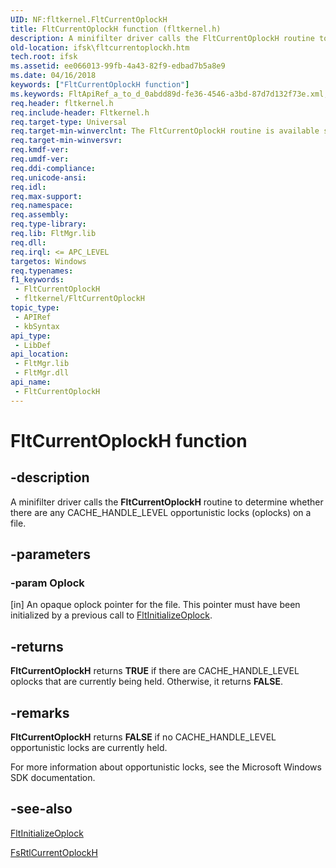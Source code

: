 ```yaml
---
UID: NF:fltkernel.FltCurrentOplockH
title: FltCurrentOplockH function (fltkernel.h)
description: A minifilter driver calls the FltCurrentOplockH routine to determine whether there are any CACHE_HANDLE_LEVEL opportunistic locks (oplocks) on a file.
old-location: ifsk\fltcurrentoplockh.htm
tech.root: ifsk
ms.assetid: ee066013-99fb-4a43-82f9-edbad7b5a8e9
ms.date: 04/16/2018
keywords: ["FltCurrentOplockH function"]
ms.keywords: FltApiRef_a_to_d_0abdd89d-fe36-4546-a3bd-87d7d132f73e.xml, FltCurrentOplockH, FltCurrentOplockH routine [Installable File System Drivers], fltkernel/FltCurrentOplockH, ifsk.fltcurrentoplockh
req.header: fltkernel.h
req.include-header: Fltkernel.h
req.target-type: Universal
req.target-min-winverclnt: The FltCurrentOplockH routine is available starting with Windows 7.
req.target-min-winversvr: 
req.kmdf-ver: 
req.umdf-ver: 
req.ddi-compliance: 
req.unicode-ansi: 
req.idl: 
req.max-support: 
req.namespace: 
req.assembly: 
req.type-library: 
req.lib: FltMgr.lib
req.dll: 
req.irql: <= APC_LEVEL
targetos: Windows
req.typenames: 
f1_keywords:
 - FltCurrentOplockH
 - fltkernel/FltCurrentOplockH
topic_type:
 - APIRef
 - kbSyntax
api_type:
 - LibDef
api_location:
 - FltMgr.lib
 - FltMgr.dll
api_name:
 - FltCurrentOplockH
---
```


# FltCurrentOplockH function


## -description

A minifilter driver calls the <b>FltCurrentOplockH</b> routine to determine whether there are any CACHE_HANDLE_LEVEL opportunistic locks (oplocks) on a file.

## -parameters

### -param Oplock 

[in]
An opaque oplock pointer for the file. This pointer must have been initialized by a previous call to <a href="/windows-hardware/drivers/ddi/fltkernel/nf-fltkernel-fltinitializeoplock">FltInitializeOplock</a>.

## -returns

<b>FltCurrentOplockH</b> returns <b>TRUE</b> if there are CACHE_HANDLE_LEVEL oplocks that are currently being held. Otherwise, it returns <b>FALSE</b>.

## -remarks

<b>FltCurrentOplockH</b> returns <b>FALSE</b> if no CACHE_HANDLE_LEVEL opportunistic locks are currently held.

For more information about opportunistic locks, see the Microsoft Windows SDK documentation.

## -see-also

<a href="/windows-hardware/drivers/ddi/fltkernel/nf-fltkernel-fltinitializeoplock">FltInitializeOplock</a>



<a href="/windows-hardware/drivers/ddi/ntifs/nf-ntifs-_fsrtl_advanced_fcb_header-fsrtlcurrentoplockh">FsRtlCurrentOplockH</a>